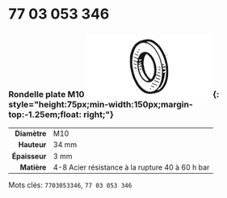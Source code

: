 # 77 03 053 346

### Rondelle plate M10 ![](../assets/images/parts/washer.png){: style="height:75px;min-width:150px;margin-top:-1.25em;float: right;"}

|   |   |
|---:|---|
**Diamètre** | M10
**Hauteur** |34 mm
**Épaisseur** |3 mm
**Matière** | 4-8 Acier résistance à la rupture 40 à 60 h bar

Mots clés: `7703053346`, `77 03 053 346`
